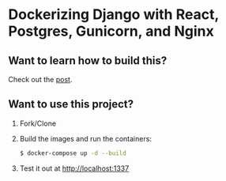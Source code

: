 # Dockerizing Django with React, Postgres, Gunicorn, and Nginx

## Want to learn how to build this?

Check out the [post](https://testdriven.io/dockerizing-django-with-postgres-gunicorn-and-nginx).

## Want to use this project?

1. Fork/Clone

1. Build the images and run the containers:

    ```sh
    $ docker-compose up -d --build
    ```

1. Test it out at [http://localhost:1337](http://localhost:1337)
